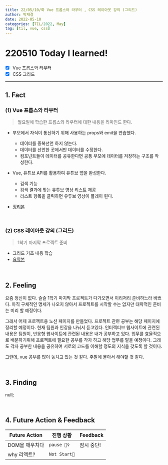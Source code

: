 ```yaml
---
title: 22/05/10/화 Vue 프롭스와 라우터 , CSS 레이아웃 강의 (그리드)
author: 박재경
date: 2022-05-10
categories: [TIL/2022, May]
tag: [til, vue, css]
---
```


# 220510 Today I learned!

- [x]  Vue 프롭스와 라우터
- [x] CSS 그리드

---

## 1. Fact 

### (1) Vue 프롭스와 라우터

> 월요일에 학습한 프롭스와 라우터에 대한 내용을 리마인드 한다. 

- 부모에서 자식이 통신하기 위해 사용하는 props와 emit을 연습했다.
  - 데이터를 중복선언 하지 않는다.
  - 데이터를 선언한 곳에서만 데이터를 수정한다.
  - 컴포넌트들이 데이터를 공유한다면 공통 부모에 데이터를 저장하는 구조를 작성한다. 

- Vue, 유튜브 API를 활용하여 유튜브 앱을 완성한다. 
  - 검색 기능
  - 검색 결과에 맞는 유튜브 영상 리스트 제공
  - 리스트 항목을 클릭하면 유튜브 영상이 플레이 된다. 

- [정리본](https://github.com/JaeKP/Study/blob/master/web/JS/vue/Vue_%ED%94%84%EB%A1%AD%EC%8A%A4%EC%99%80_%EB%9D%BC%EC%9A%B0%ED%84%B0.md)

<br>

### (2) CSS 레이아웃 강의 (그리드) 

> 1학기 마지막 프로젝트 준비 

- 그리드 기초 내용 학습 
- [요약본](https://evanescent-tuba-146.notion.site/Grid-c27096c64704461991bf43e3901e40f6)

<br>

## 2. Feeling

요즘 정신이 없다. 슬슬 1학기 마지막 프로젝트가 다가오면서 이리저리 준비하느라 바쁘다. 아직 구체적인 명세가 나오지 않아서 프로젝트를 시작할 수는 없지만 대략적인 준비는 미리 할 예정이다. 

그래서 어제 프로젝트용 노션 페이지를 만들었다. 프로젝트 관련 공부는 해당 페이지에 정리할 예정이다. 현재 팀원과 인강을 나눠서 듣고있다. 인터렉티브 웹사이트에 관련된 내용은 팀원이, 반응형 웹사이트에 관련된 내용은 내가 공부하고 있다. 업무를 효율적으로 배분하기위해 프로젝트에 필요한 공부를 각자 하고 해당 업무를 맡을 예정이다. 그래도 각자 공부한 내용을 공유하여 서로의 코드를 이해할 정도의 지식을 갖도록 할 것이다. 

그런데, vue 공부를 많이 놓치고 있는 것 같다. 주말에 몰아서 해야할 것 같다. 

<br>

## 3. Finding 

null;

<br>

## 4. Future Action & Feedback

| Future Action  | 진행 상황    | Feedback   |
| -------------- | ------------ | ---------- |
| DOM을 깨우치다 | `pause 🤦‍♀️`   | 잠시 중단! |
| why 리액트?    | `Not Start🌙` |            |

<br>
